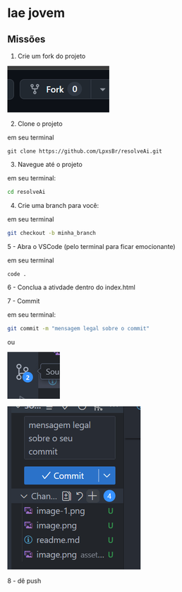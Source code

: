 # Iae jovem

## Missões

1. Crie um fork do projeto

![alt text](assets/docs/image.png)

2. Clone o projeto

em seu terminal
```
git clone https://github.com/LpxsBr/resolveAi.git
```

3. Navegue até o projeto

em seu terminal:

```bash
cd resolveAi
```

4. Crie uma branch para você:

em seu terminal

```bash
git checkout -b minha_branch
```

5 - Abra o VSCode (pelo terminal para ficar emocionante)

em seu terminal
```
code .
```

6 - Conclua a ativdade dentro do index.html

7 - Commit

em seu terminal:

```bash
git commit -m "mensagem legal sobre o commit"
```

ou

![alt text](image.png)

![alt text](image-2.png)

8 - dê push